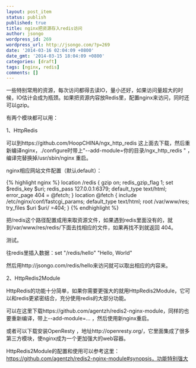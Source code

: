 ```yaml
---
layout: post_item
status: publish
published: true
title: nginx把资源存入redis访问
author: jsongo
wordpress_id: 269
wordpress_url: http://jsongo.com/?p=269
date: '2014-03-16 02:04:09 +0800'
date_gmt: '2014-03-15 18:04:09 +0800'
categories: [draft]
tags: [nginx, redis]
comments: []
---
```


一些特别常用的资源，每次访问都得去读IO，量小还好，如果访问量超大的时候，IO估计会成为瓶颈。如果把资源内容放Redis里，配置nginx来访问，同时还可以gzip。


有两个模块都可以用：

1、HttpRedis

可以到https://github.com/HoopCHINA/ngx_http_redis 这上面去下载，然后重新编译nginx，./configure时带上"--add-module=你的目录/ngx_http_redis " ，编译完替换掉/usr/sbin/nginx 重启。

nginx相应网站文件配置（默认default）：

{% highlight nginx %}
location /redis {
  gzip on;
  redis_gzip_flag 1;
  set $redis_key $uri;
  redis_pass 127.0.0.1:6379;
  default_type text/html;
  error_page 404 = @fetch;
}
location @fetch {
  include /etc/nginx/conf/fastcgi_params;
  default_type text/html;
  root /var/www/res;
  try_files $uri $uri/ =404;
}
{% endhighlight %}

把/redis这个路径配置成用来取资源文件，如果遇到redis里面没有的，就到/var/www/res/redis/下面去找相应的文件，如果再找不到就返回 404。

测试。

往redis里插入数据：set "/redis/hello" "Hello, World"

然后用http://jsongo.com/redis/hello来访问就可以取出相应的内容来。


2、HttpRedis2Module

HttpRedis的功能十分简单，如果你需要更强大的就用HttpRedis2Module，它可以和redis更紧密结合，充分使用redis的大部分功能。

可以在这里下载https://github.com/agentzh/redis2-nginx-module，同样的也要重新编译，带上--add-module=... ，然后使用新nginx重启。

或者可以下载安装OpenResty ，地址http://openresty.org/，它里面集成了很多第三方模块，使nginx成为一个更加强大的web容器。

HttpRedis2Module的配置和使用可以参考这里：https://github.com/agentzh/redis2-nginx-module#synopsis，功能特别强大
